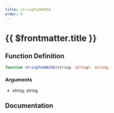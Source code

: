 ```yaml
---
title: stringToSHA256
order: 0
---
```


# {{ $frontmatter.title }}

## Function Definition

```ts
function stringToSHA256(string: string): string;
```

### Arguments

* string: string

## Documentation

<!--@include: ./parts/stringToSHA256.md-->
